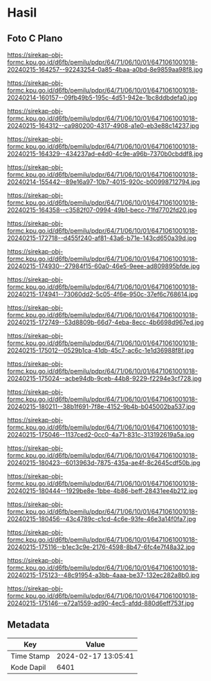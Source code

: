 # Hasil

## Foto C Plano

https://sirekap-obj-formc.kpu.go.id/d6fb/pemilu/pdpr/64/71/06/10/01/6471061001018-20240215-164257--92243254-0a85-4baa-a0bd-8e9859aa98f8.jpg

https://sirekap-obj-formc.kpu.go.id/d6fb/pemilu/pdpr/64/71/06/10/01/6471061001018-20240214-160157--09fb49b5-195c-4d51-942e-1bc8ddbdefa0.jpg

https://sirekap-obj-formc.kpu.go.id/d6fb/pemilu/pdpr/64/71/06/10/01/6471061001018-20240215-164312--ca980200-4317-4908-a1e0-eb3e88c14237.jpg

https://sirekap-obj-formc.kpu.go.id/d6fb/pemilu/pdpr/64/71/06/10/01/6471061001018-20240215-164329--434237ad-e4d0-4c9e-a96b-7370b0cbddf8.jpg

https://sirekap-obj-formc.kpu.go.id/d6fb/pemilu/pdpr/64/71/06/10/01/6471061001018-20240214-155442--89e16a97-10b7-4015-920c-b00998712794.jpg

https://sirekap-obj-formc.kpu.go.id/d6fb/pemilu/pdpr/64/71/06/10/01/6471061001018-20240215-164358--c3582f07-0994-49b1-becc-71fd7702fd20.jpg

https://sirekap-obj-formc.kpu.go.id/d6fb/pemilu/pdpr/64/71/06/10/01/6471061001018-20240215-172718--d455f240-af81-43a6-b71e-143cd650a39d.jpg

https://sirekap-obj-formc.kpu.go.id/d6fb/pemilu/pdpr/64/71/06/10/01/6471061001018-20240215-174930--27984f15-60a0-46e5-9eee-ad809895bfde.jpg

https://sirekap-obj-formc.kpu.go.id/d6fb/pemilu/pdpr/64/71/06/10/01/6471061001018-20240215-174941--73060dd2-5c05-4f6e-950c-37ef6c768614.jpg

https://sirekap-obj-formc.kpu.go.id/d6fb/pemilu/pdpr/64/71/06/10/01/6471061001018-20240215-172749--53d8809b-66d7-4eba-8ecc-4b6698d967ed.jpg

https://sirekap-obj-formc.kpu.go.id/d6fb/pemilu/pdpr/64/71/06/10/01/6471061001018-20240215-175012--0529b1ca-41db-45c7-ac6c-1e1d36988f8f.jpg

https://sirekap-obj-formc.kpu.go.id/d6fb/pemilu/pdpr/64/71/06/10/01/6471061001018-20240215-175024--acbe94db-9ceb-44b8-9229-f2294e3cf728.jpg

https://sirekap-obj-formc.kpu.go.id/d6fb/pemilu/pdpr/64/71/06/10/01/6471061001018-20240215-180211--38b1f691-7f8e-4152-9b4b-b045002ba537.jpg

https://sirekap-obj-formc.kpu.go.id/d6fb/pemilu/pdpr/64/71/06/10/01/6471061001018-20240215-175046--1137ced2-0cc0-4a71-831c-313192619a5a.jpg

https://sirekap-obj-formc.kpu.go.id/d6fb/pemilu/pdpr/64/71/06/10/01/6471061001018-20240215-180423--6013963d-7875-435a-ae4f-8c2645cdf50b.jpg

https://sirekap-obj-formc.kpu.go.id/d6fb/pemilu/pdpr/64/71/06/10/01/6471061001018-20240215-180444--1929be8e-1bbe-4b86-beff-28431ee4b212.jpg

https://sirekap-obj-formc.kpu.go.id/d6fb/pemilu/pdpr/64/71/06/10/01/6471061001018-20240215-180456--43c4789c-c1cd-4c6e-93fe-46e3a14f0fa7.jpg

https://sirekap-obj-formc.kpu.go.id/d6fb/pemilu/pdpr/64/71/06/10/01/6471061001018-20240215-175116--b1ec3c9e-2176-4598-8b47-6fc4e7f48a32.jpg

https://sirekap-obj-formc.kpu.go.id/d6fb/pemilu/pdpr/64/71/06/10/01/6471061001018-20240215-175123--48c91954-a3bb-4aaa-be37-132ec282a8b0.jpg

https://sirekap-obj-formc.kpu.go.id/d6fb/pemilu/pdpr/64/71/06/10/01/6471061001018-20240215-175146--e72a1559-ad90-4ec5-afdd-880d6eff753f.jpg


## Metadata

| Key        | Value               |
| ---------- | ------------------- |
| Time Stamp | 2024-02-17 13:05:41 |
| Kode Dapil | 6401                |



